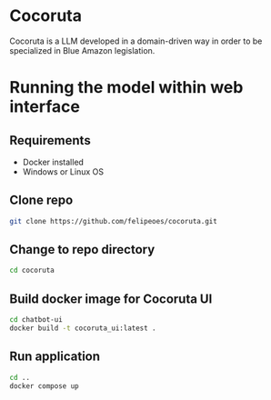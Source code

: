 # Cocoruta
Cocoruta is a LLM developed in a domain-driven way in order to be specialized in Blue Amazon legislation.

# Running the model within web interface

## Requirements
- Docker installed
- Windows or Linux OS

## Clone repo
```bash
git clone https://github.com/felipeoes/cocoruta.git
```

## Change to repo directory
```bash
cd cocoruta
```

## Build docker image for Cocoruta UI
```bash
cd chatbot-ui
docker build -t cocoruta_ui:latest .
```

## Run application
```bash
cd ..
docker compose up
```